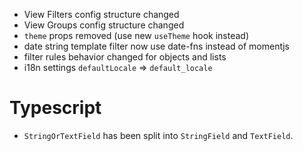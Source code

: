 - View Filters config structure changed
- View Groups config structure changed
- `theme` props removed (use new `useTheme` hook instead)
- date string template filter now use date-fns instead of momentjs
- filter rules behavior changed for objects and lists
- i18n settings `defaultLocale` => `default_locale`

# Typescript
- `StringOrTextField` has been split into `StringField` and `TextField`.